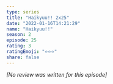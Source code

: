 ```yaml
---
type: series
title: "Haikyuu!! 2x25"
date: "2022-01-16T14:21:29"
name: "Haikyuu!!"
season: 2
episode: 25
rating: 3
ratingEmoji: "⭐️⭐️⭐️"
share: false
---
```


*[No review was written for this episode]*
